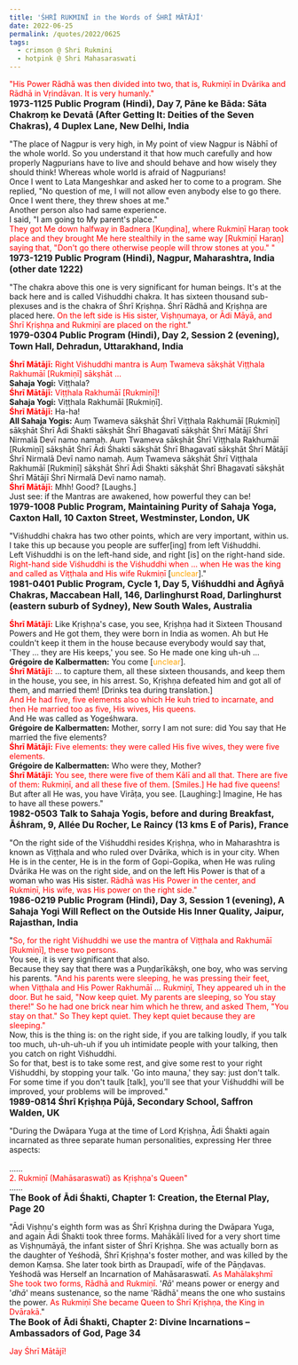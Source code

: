 ```yaml
---
title: 'ŚHRĪ RUKMINĪ in the Words of ŚHRĪ MĀTĀJĪ'
date: 2022-06-25
permalink: /quotes/2022/0625
tags:
  - crimson @ Shri Rukmini
  - hotpink @ Shri Mahasaraswati
---
```


<div class="para-divider"></div>

<p>
<font color="red">"His Power Rādhā was then divided into two, that is, Rukmiṇī in Dvārika and Rādhā in Vṛindāvan. It is very humanly."</font><br>
<font size="+0"><b>1973-1125 Public Program (Hindi), Day 7, Pāne ke Bāda: Sāta Chakroṃ ke Devatā (After Getting It: Deities of the Seven Chakras), 4 Duplex Lane, New Delhi, India</b></font>
</p>

<div class="para-divider"></div>

<p>
"The place of Nagpur is very high, in My point of view Nagpur is Nābhī of the whole world. So you understand it that how much carefully and how properly Nagpurians have to live and should behave and how wisely they should think! Whereas whole world is afraid of Nagpurians!<br>
Once I went to Lata Mangeshkar and asked her to come to a program. She replied, "No question of me, I will not allow even anybody else to go there. Once I went there, they threw shoes at me."<br> 
Another person also had same experience.<br>
I said, "I am going to My parent's place."<br> 
<font color="red">They got Me down halfway in Badnera [Kuṇḍina], where Rukmiṇī Haraṇ took place and they brought Me here stealthily in the same way [Rukmiṇī Haraṇ] saying that, "Don't go there otherwise people will throw stones at you." "</font><br>
<font size="+0"><b>1973-1219 Public Program (Hindi), Nagpur, Maharashtra, India (other date 1222)</b></font>
</p>

<div class="para-divider"></div>

<p>
"The chakra above this one is very significant for human beings. It's at the back here and is called Viśhuddhi chakra. It has sixteen thousand sub-plexuses and is the chakra of Śhrī Kṛiṣhṇa. Śhrī Rādhā and Kṛiṣhṇa are placed here. <font color="red">On the left side is His sister, Viṣhṇumaya, or Ādi Māyā, and Śhrī Kṛiṣhṇa and Rukmiṇī are placed on the right.</font>"<br>
<font size="+0"><b>1979-0304 Public Program (Hindi), Day 2, Session 2 (evening), Town Hall, Dehradun, Uttarakhand, India</b></font>
</p>

<div class="para-divider"></div>

<p>
<font color="red"><b>Śhrī Mātājī:</b></font> <font color="red">Right Viśhuddhi mantra is Auṃ Twameva sākṣhāt Viṭṭhala Rakhumāī [Rukmiṇī] sākṣhāt ...</font><br>
<b>Sahaja Yogi:</b> Viṭṭhala?<br>
<font color="red"><b>Śhrī Mātājī:</b></font> <font color="red">Viṭṭhala Rakhumāī [Rukmiṇī]!</font><br>
<b>Sahaja Yogi:</b> Viṭṭhala Rakhumāī [Rukmiṇī].<br>
<font color="red"><b>Śhrī Mātājī:</b></font> Ha-ha!<br>
<b>All Sahaja Yogis:</b> Auṃ Twameva sākṣhāt Śhrī Viṭṭhala Rakhumāī [Rukmiṇī] sākṣhāt Śhrī Ādi Śhakti sākṣhāt Śhrī Bhagavatī sākṣhāt Śhrī Mātājī Śhrī Nirmalā Devī namo namaḥ. Auṃ Twameva sākṣhāt Śhrī Viṭṭhala Rakhumāī [Rukmiṇī] sākṣhāt Śhrī Ādi Śhakti sākṣhāt Śhrī Bhagavatī sākṣhāt Śhrī Mātājī Śhrī Nirmalā Devī namo namaḥ. Auṃ Twameva sākṣhāt Śhrī Viṭṭhala Rakhumāī [Rukmiṇī] sākṣhāt Śhrī Ādi Śhakti sākṣhāt Śhrī Bhagavatī sākṣhāt Śhrī Mātājī Śhrī Nirmalā Devī namo namaḥ.<br>
<font color="red"><b>Śhrī Mātājī:</b></font> Mhh! Good? [Laughs.]<br>
Just see: if the Mantras are awakened, how powerful they can be!<br>
<font size="+0"><b>1979-1008 Public Program, Maintaining Purity of Sahaja Yoga, Caxton Hall, 10 Caxton Street, Westminster, London, UK</b></font>
</p>

<div class="para-divider"></div>

<p>
"Viśhuddhi chakra has two other points, which are very important, within us.<br> 
I take this up because you people are suffer[ing] from left Viśhuddhi.<br>
Left Viśhuddhi is on the left-hand side, and right [is] on the right-hand side.<br> 
<font color="red">Right-hand side Viśhuddhi is the Viśhuddhi when ... when He was the king and called as Viṭṭhala and His wife Rukmiṇī</font> [<font color="orange">unclear</font>]."<br>
<font size="+0"><b>1981-0401 Public Program, Cycle 1, Day 5, Viśhuddhi and Āgñyā Chakras, Maccabean Hall, 146, Darlinghurst Road, Darlinghurst (eastern suburb of Sydney), New South Wales, Australia</b></font>
</p>

<div class="para-divider"></div>

<p>
<font color="red"><b>Śhrī Mātājī:</b></font> Like Kṛiṣhṇa's case, you see, Kṛiṣhṇa had it Sixteen Thousand Powers and He got them, they were born in India as women. Ah but He couldn't keep it them in the house because everybody would say that, 'They ... they are His keeps,' you see. So He made one king uh-uh ...<br>
<b>Grégoire de Kalbermatten:</b> You come [<font color="orange">unclear</font>].<br>
<font color="red"><b>Śhrī Mātājī:</b></font> ... to capture them, all these sixteen thousands, and keep them in the house, you see, in his arrest. So, Kṛiṣhṇa defeated him and got all of them, and married them! [Drinks tea during translation.]<br>
<font color="red">And He had five, five elements also which He kuh tried to incarnate, and then He married too as five, His wives, His queens.</font><br>
And He was called as Yogeśhwara.<br>
<b>Grégoire de Kalbermatten:</b> Mother, sorry I am not sure: did You say that He married the five elements?<br>
<font color="red"><b>Śhrī Mātājī:</b></font><font color="red"> Five elements: they were called His five wives, they were five elements.</font><br>
<b>Grégoire de Kalbermatten:</b> Who were they, Mother?<br>
<font color="red"><b>Śhrī Mātājī:</b></font> <font color="red"> You see, there were five of them Kālī and all that. There are five of them: Rukmiṇī, and all these five of them. [Smiles.] He had five queens!</font><br> 
But after all He was, you have Virāṭa, you see. [Laughing:] Imagine, He has to have all these powers."<br>
<font size="+0"><b>1982-0503 Talk to Sahaja Yogis, before and during Breakfast, Āśhram, 9, Allée Du Rocher, Le Raincy (13 kms E of Paris), France</b></font>
</p>

<div class="para-divider"></div>

<p>
"On the right side of the Viśhuddhi resides Kṛiṣhṇa, who in Maharashtra is known as Viṭṭhala and who ruled over Dvārika, which is in your city. When He is in the center, He is in the form of Gopi-Gopika, when He was ruling Dvārika He was on the right side, and on the left His Power is that of a woman who was His sister. <font color="red">Rādhā was His Power in the center, and Rukmiṇī, His wife, was His power on the right side."</font><br>
<font size="+0"><b>1986-0219 Public Program (Hindi), Day 3, Session 1 (evening), A Sahaja Yogi Will Reflect on the Outside His Inner Quality, Jaipur, Rajasthan, India</b></font>
</p>

<div class="para-divider"></div>


<p>
"<font color="red">So, for the right Viśhuddhi we use the mantra of Viṭṭhala and Rakhumāī [Rukmiṇī], these two persons.</font><br>
You see, it is very significant that also.<br>
Because they say that there was a Puṇḍarīkākṣh, one boy, who was serving his parents. "<font color="red">And his parents were sleeping, he was pressing their feet, when Viṭṭhala and His Power Rakhumāī ... Rukmiṇī, They appeared uh in the door. But he said, "Now keep quiet. My parents are sleeping, so You stay there!" So he had one brick near him which he threw, and asked Them, "You stay on that." So They kept quiet. They kept quiet because they are sleeping."</font><br> 
Now, this is the thing is: on the right side, if you are talking loudly, if you talk too much, uh-uh-uh-uh if you uh intimidate people with your talking, then you catch on right Viśhuddhi.<br>
So for that, best is to take some rest, and give some rest to your right Viśhuddhi, by stopping your talk. 'Go into mauna,' they say: just don't talk. For some time if you don't taulk [talk], you'll see that your Viśhuddhi will be improved, your problems will be improved."<br>
<font size="+0"><b>1989-0814 Śhrī Kṛiṣhṇa Pūjā, Secondary School, Saffron Walden, UK</b></font>
</p>

<div class="para-divider"></div>

<p>
"During the Dwāpara Yuga at the time of Lord Kṛiṣhṇa, Ādi Śhakti again incarnated as three separate human personalities, expressing Her three aspects:<br>
<br>
......<br>
<font color="red">2. Rukmiṇī (Mahāsaraswatī) as Kṛiṣhṇa's Queen"</font><br>
......<br>
<font size="+0"><b>The Book of Ādi Śhakti, Chapter 1: Creation, the Eternal Play, Page 20</b></font>
</p>

<div class="para-divider"></div>

<p>
"Ādi Viṣhṇu's eighth form was as Śhrī Kṛiṣhṇa during the Dwāpara Yuga, and again Ādi Śhakti took three forms. Mahākālī lived for a very short time as Viṣhṇumāyā, the infant sister of Śhrī Kṛiṣhṇa. She was actually born as the daughter of Yeśhodā, Śhrī Kṛiṣhṇa's foster mother, and was killed by the demon Kaṃsa. She later took birth as Draupadī, wife of the Pāṇḍavas. Yeśhodā was Herself an Incarnation of Mahāsaraswatī. <font color="red">As Mahālakṣhmī She took two forms, Rādhā and Rukmiṇī.</font> '<i>Rā</i>' means power or energy and '<i>dhā</i>' means sustenance, so the name 'Rādhā' means the one who sustains the power. <font color="red">As Rukmiṇī She became Queen to Śhrī Kṛiṣhṇa, the King in Dvārakā.</font>"<br>
<font size="+0"><b>The Book of Ādi Śhakti, Chapter 2: Divine Incarnations &#8211; Ambassadors of God, Page 34</b></font>
</p>

<div class="para-divider"></div>

<p style="color:red;">Jay Śhrī Mātājī!<br></p>